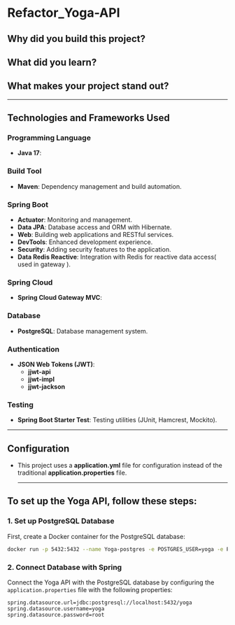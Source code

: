 # Refactor_Yoga-API


## Why did you build this project?
## What did you learn?
## What makes your project stand out?
------------------------------------------------------------------------------------------------------
 ## Technologies and Frameworks Used

### Programming Language
- **Java 17**: 

### Build Tool
- **Maven**: Dependency management and build automation.
 

### Spring Boot
- **Actuator**: Monitoring and management.
- **Data JPA**: Database access and ORM with Hibernate.
- **Web**: Building web applications and RESTful services.
- **DevTools**: Enhanced development experience.
- **Security**: Adding security features to the application.
- **Data Redis Reactive**: Integration with Redis for reactive data access( used in gateway ).

### Spring Cloud
- **Spring Cloud Gateway MVC**:

### Database
- **PostgreSQL**: Database management system.

### Authentication
- **JSON Web Tokens (JWT)**:
  - **jjwt-api**
  - **jjwt-impl**
  - **jjwt-jackson**

### Testing
- **Spring Boot Starter Test**: Testing utilities (JUnit, Hamcrest, Mockito).

-----------------------------------------------------------------------------------------------------------------------------------------------------------------------
## Configuration
- This project uses a **application.yml** file for configuration instead of the traditional **application.properties** file.

  --------------------------------------------------------------------------------------------------------------------------------------------------------------------
  


## To set up the Yoga API, follow these steps:

### 1. Set up PostgreSQL Database

First, create a Docker container for the PostgreSQL database:

```bash
docker run -p 5432:5432 --name Yoga-postgres -e POSTGRES_USER=yoga -e POSTGRES_PASSWORD=root -e POSTGRES_DB=yoga -d postgres
```


### 2. Connect Database with Spring

Connect the Yoga API with the PostgreSQL database by configuring the `application.properties` file with the following properties:

```properties
spring.datasource.url=jdbc:postgresql://localhost:5432/yoga
spring.datasource.username=yoga
spring.datasource.password=root
```
